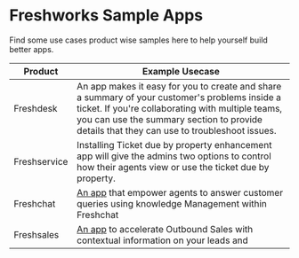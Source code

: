 # Freshworks Sample Apps
Find some use cases product wise samples here to help yourself build better apps.

Product | Example Usecase
------- | -------
Freshdesk | An app makes it easy for you to create and share a summary of your customer's problems inside a ticket. If you're collaborating with multiple teams, you can use the summary section to provide details that they can use to troubleshoot issues.
Freshservice | Installing Ticket due by property enhancement app will give the admins two options to control how their agents view or use the ticket due by property.
Freshchat | [An app](https://www.freshworks.com/apps/freshchat/knowmax_1) that empower agents to answer customer queries using knowledge Management within Freshchat
Freshsales | [An app](https://www.freshworks.com/apps/freshsales/intel_by_credibase) to accelerate Outbound Sales with contextual information on your leads and
